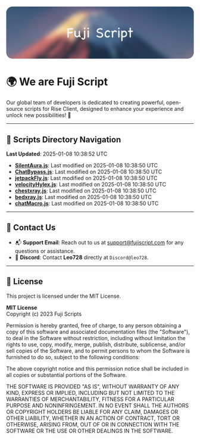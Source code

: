 ![Banner](.github/b.webp)

# 🌍 **We are Fuji Script**

Our global team of developers is dedicated to creating powerful, open-source scripts for Rise Client, designed to enhance your experience and unlock new possibilities! 🌟

---
<!-- SCRIPTS_NAVIGATION_START -->
## 📂 **Scripts Directory Navigation**

**Last Updated**: 2025-01-08 10:38:52 UTC

- **[SilentAura.js](scripts/SilentAura.js)**: Last modified on 2025-01-08 10:38:50 UTC
- **[ChatBypass.js](scripts/ChatBypass.js)**: Last modified on 2025-01-08 10:38:50 UTC
- **[jetpackFly.js](scripts/jetpackFly.js)**: Last modified on 2025-01-08 10:38:50 UTC
- **[velocityHylex.js](scripts/velocityHylex.js)**: Last modified on 2025-01-08 10:38:50 UTC
- **[chestxray.js](scripts/chestxray.js)**: Last modified on 2025-01-08 10:38:50 UTC
- **[bedxray.js](scripts/bedxray.js)**: Last modified on 2025-01-08 10:38:50 UTC
- **[chatMacro.js](scripts/chatMacro.js)**: Last modified on 2025-01-08 10:38:50 UTC

<!-- SCRIPTS_NAVIGATION_END -->

---

## 💬 **Contact Us**  
- 📬 **Support Email**: Reach out to us at [support@fujiscript.com](mailto:support@fujiscript.com) for any questions or assistance.  
- 💬 **Discord**: Contact **Leo728** directly at `Discord@leo728`.

---

## 📜 **License**

This project is licensed under the MIT License.  

**MIT License**  
Copyright (c) 2023 Fuji Scripts  

Permission is hereby granted, free of charge, to any person obtaining a copy of this software and associated documentation files (the "Software"), to deal in the Software without restriction, including without limitation the rights to use, copy, modify, merge, publish, distribute, sublicense, and/or sell copies of the Software, and to permit persons to whom the Software is furnished to do so, subject to the following conditions:  

The above copyright notice and this permission notice shall be included in all copies or substantial portions of the Software.  

THE SOFTWARE IS PROVIDED "AS IS", WITHOUT WARRANTY OF ANY KIND, EXPRESS OR IMPLIED, INCLUDING BUT NOT LIMITED TO THE WARRANTIES OF MERCHANTABILITY, FITNESS FOR A PARTICULAR PURPOSE AND NONINFRINGEMENT. IN NO EVENT SHALL THE AUTHORS OR COPYRIGHT HOLDERS BE LIABLE FOR ANY CLAIM, DAMAGES OR OTHER LIABILITY, WHETHER IN AN ACTION OF CONTRACT, TORT OR OTHERWISE, ARISING FROM, OUT OF OR IN CONNECTION WITH THE SOFTWARE OR THE USE OR OTHER DEALINGS IN THE SOFTWARE.  
